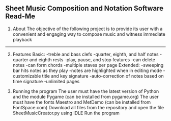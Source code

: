 Sheet Music Composition and Notation Software
Read-Me
------------------------
1) About
The objective of the following project is to provide its user with a convenient and engaging way to compose music and witness immediate playback
-------------------------

2) Features
Basic:
-treble and bass clefs
-quarter, eighth, and half notes
-quarter and eighth rests
-play, pause, and stop features
-can delete notes
-can form chords
-multiple staves per page
Extended:
-sweeping bar hits notes as they play
-notes are highlighted when in editing mode
-customizable title and key signature
-auto-correction of notes based on time signature
-unlimited pages

3) Running the program
The user must have the latest version of Python and the module Pygame (can be installed from pygame.org)
The user must have the fonts Maestro and MetDemo (can be installed from FontSpace.com)
Download all files from the repository and open the file SheetMusicCreator.py using IDLE
Run the program
